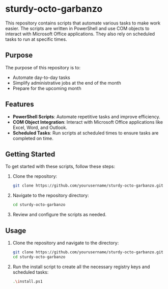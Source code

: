 # sturdy-octo-garbanzo

This repository contains scripts that automate various tasks to make work easier. The scripts are written in PowerShell and use COM objects to interact with Microsoft Office applications. They also rely on scheduled tasks to run at specific times.

## Purpose

The purpose of this repository is to:

- Automate day-to-day tasks
- Simplify administrative jobs at the end of the month
- Prepare for the upcoming month

## Features

- **PowerShell Scripts**: Automate repetitive tasks and improve efficiency.
- **COM Object Integration**: Interact with Microsoft Office applications like Excel, Word, and Outlook.
- **Scheduled Tasks**: Run scripts at scheduled times to ensure tasks are completed on time.

## Getting Started

To get started with these scripts, follow these steps:

1. Clone the repository:
    ```sh
    git clone https://github.com/yourusername/sturdy-octo-garbanzo.git
    ```
2. Navigate to the repository directory:
    ```sh
    cd sturdy-octo-garbanzo
    ```
3. Review and configure the scripts as needed.

## Usage

1. Clone the repository and navigate to the directory:
    ```sh
    git clone https://github.com/yourusername/sturdy-octo-garbanzo.git
    cd sturdy-octo-garbanzo
    ```
2. Run the install script to create all the necessary registry keys and scheduled tasks:
    ```sh
    .\install.ps1
    ```
